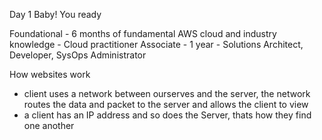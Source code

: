 Day 1 Baby! You ready

Foundational - 6 months of fundamental AWS cloud and industry knowledge  - Cloud practitioner
Associate - 1 year - Solutions Architect, Developer, SysOps Administrator

How websites work
- client uses a network between ourserves and the server, the network routes the data and packet to the server and allows the client to view
- a client has an IP address and so does the Server, thats how they find one another